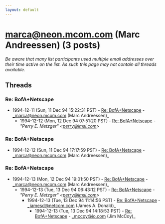 ```yaml
---
layout: default
---
```


# marca@neon.mcom.com (Marc Andreessen) (3 posts)

_Be aware that many list participants used multiple email addresses over their time active on the list. As such this page may not contain all threads available._

## Threads

### Re: BofA+Netscape
+ 1994-12-11 (Sun, 11 Dec 94 15:22:31 PST) - [Re: BofA+Netscape](/archive/1994/12/dd66bf39813e69f46fbf134cd418712ed139fc4f4706ddeb81bc8b3b8a154752) - _marca@neon.mcom.com (Marc Andreessen)_
  + 1994-12-12 (Mon, 12 Dec 94 07:51:20 PST) - [Re: BofA+Netscape](/archive/1994/12/4ba30101dc7393535662822f2166675d384a2fcdac38b91687df6b9817873c70) - _"Perry E. Metzger" \<perry@imsi.com\>_

### Re: BofA+Netscape
+ 1994-12-12 (Sun, 11 Dec 94 17:17:59 PST) - [Re: BofA+Netscape](/archive/1994/12/7335a265cbe29585e60eaf6279035cd9ed81c5869ef5b8905e095c74407cedf6) - _marca@neon.mcom.com (Marc Andreessen)_

### Re: BofA+Netscape
+ 1994-12-13 (Mon, 12 Dec 94 19:01:50 PST) - [Re: BofA+Netscape](/archive/1994/12/157b7e2b7f8e10ec15666aed30bde8ca03e55ca88fbda21a2cc883b87527ef81) - _marca@neon.mcom.com (Marc Andreessen)_
  + 1994-12-13 (Tue, 13 Dec 94 06:43:12 PST) - [Re: BofA+Netscape](/archive/1994/12/03b12baf47b67b041b788114dedd4d2dced002d12ec1544cade7a6c02ddc3d08) - _"Perry E. Metzger" \<perry@imsi.com\>_
    + 1994-12-13 (Tue, 13 Dec 94 11:14:56 PST) - [Re: BofA+Netscape](/archive/1994/12/3ab4c0436b77a9d8b2f50b076091d24d743f622d0f2ea9a072fbf15f8cf34097) - _jamesd@netcom.com (James A. Donald)_
      + 1994-12-13 (Tue, 13 Dec 94 14:18:53 PST) - [Re: BofA+Netscape](/archive/1994/12/ae8e569a20b9918342f156c4aa066f973f6f517bc3d9c50a4eade1f295466936) - _mccoy@io.com (Jim McCoy)_

